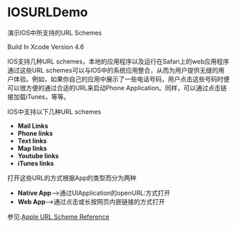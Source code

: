 IOSURLDemo
==========

演示IOS中所支持的URL Schemes 

Build In Xcode Version 4.6     

IOS支持几种URL schemes，本地的应用程序以及运行在Safari上的web应用程序通过这些URL schemes可以与IOS中的系统应用整合，从而为用户提供无缝的用户体验。例如，如果你自己的应用中展示了一些电话号码，用户点击这些号码时便可以很方便的通过合适的URL来启动Phone Application。同样，可以通过点击链接加载iTunes，等等。  

IOS中支持以下几种URL schemes  
* **Mail Links**  
* **Phone links**
* **Text links**
* **Map links**
* **Youtube links**
* **iTunes links**

打开这些URL的方式根据App的类型而分为两种  
* **Native App**-->通过UIApplication的openURL:方式打开  
* **Web App**-->通过点击或长按网页内嵌链接的方式打开

参见:[Apple URL Scheme Reference](http://developer.apple.com/library/ios/#featuredarticles/iPhoneURLScheme_Reference/Introduction/Introduction.html#//apple_ref/doc/uid/TP40007899)

